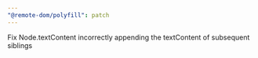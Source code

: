 ```yaml
---
"@remote-dom/polyfill": patch
---
```


Fix Node.textContent incorrectly appending the textContent of subsequent siblings

